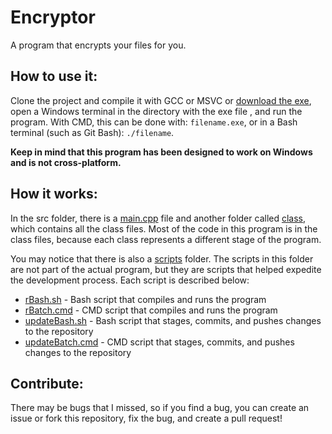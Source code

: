 # Encryptor
A program that encrypts your files for you.

## How to use it:
Clone the project and compile it with GCC or MSVC or [download the exe](https://github.com/dvptl68/Encryptor/blob/master/bin/out.exe?raw=true), open a Windows terminal in the directory with the exe file , and run the program. With CMD, this can be done with: `filename.exe`, or in a Bash terminal (such as Git Bash): `./filename`.  
  
**Keep in mind that this program has been designed to work on Windows and is not cross-platform.**

## How it works:
In the src folder, there is a [main.cpp](https://github.com/dvptl68/Encryptor/blob/master/src/main.cpp) file and another folder called [class](https://github.com/dvptl68/Encryptor/tree/master/src/class), which contains all the class files. Most of the code in this program is in the class files, because each class represents a different stage of the program.  
  
You may notice that there is also a [scripts](https://github.com/dvptl68/Encryptor/tree/master/scripts) folder. The scripts in this folder are not part of the actual program, but they are scripts that helped expedite the development process. Each script is described below: 
- [rBash.sh](https://github.com/dvptl68/Encryptor/blob/master/scripts/rBash.sh) - Bash script that compiles and runs the program
- [rBatch.cmd](https://github.com/dvptl68/Encryptor/blob/master/scripts/rBatch.cmd) - CMD script that compiles and runs the program
- [updateBash.sh](https://github.com/dvptl68/Encryptor/blob/master/scripts/updateBash.sh) - Bash script that stages, commits, and pushes changes to the repository
- [updateBatch.cmd](https://github.com/dvptl68/Encryptor/blob/master/scripts/updateBatch.cmd) - CMD script that stages, commits, and pushes changes to the repository

## Contribute:
There may be bugs that I missed, so if you find a bug, you can create an issue or fork this repository, fix the bug, and create a pull request!
